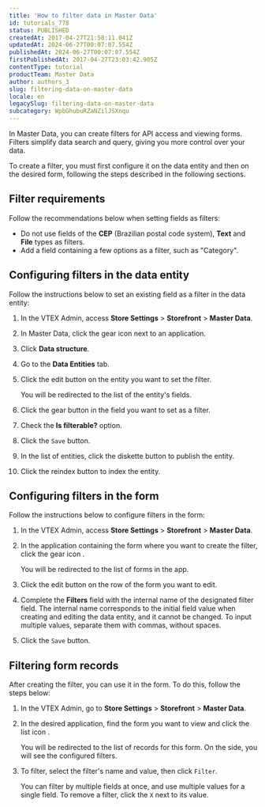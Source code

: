 ```yaml
---
title: 'How to filter data in Master Data'
id: tutorials_778
status: PUBLISHED
createdAt: 2017-04-27T21:58:11.041Z
updatedAt: 2024-06-27T00:07:07.554Z
publishedAt: 2024-06-27T00:07:07.554Z
firstPublishedAt: 2017-04-27T23:03:42.905Z
contentType: tutorial
productTeam: Master Data
author: authors_3
slug: filtering-data-on-master-data
locale: en
legacySlug: filtering-data-on-master-data
subcategory: WpbGhubuRZaNZilJSXnqu
---
```


In Master Data, you can create filters for API access and viewing forms. Filters simplify data search and query, giving you more control over your data.

To create a filter, you must first configure it on the data entity and then on the desired form, following the steps described in the following sections.

## Filter requirements

Follow the recommendations below when setting fields as filters:

- Do not use fields of the **CEP** (Brazilian postal code system), **Text** and **File** types as filters.
- Add a field containing a few options as a filter, such as "Category".

## Configuring filters in the data entity

Follow the instructions below to set an existing field as a filter in the data entity:

1. In the VTEX Admin, access **Store Settings** > **Storefront** > **Master Data**.
2. In Master Data, click the gear icon <i class="fas fa-cog"></i> next to an application.
3. Click **Data structure**.
4. Go to the **Data Entities** tab.
5. Click the edit button <i class="fas fa-edit"></i> on the entity you want to set the filter.

   You will be redirected to the list of the entity's fields.
6. Click the gear <i class="fas fa-cog"></i> button in the field you want to set as a filter.
7. Check the **Is filterable?** option.
8. Click the `Save` button.
9. In the list of entities, click the diskette button <i class="fas fa-save"></i> to publish the entity.
10. Click the reindex button <i class="fas fa-expand-arrows-alt"></i> to index the entity.

## Configuring filters in the form

Follow the instructions below to configure filters in the form:

1. In the VTEX Admin, access **Store Settings** > **Storefront** > **Master Data**.
2. In the application containing the form where you want to create the filter, click the gear icon <i class="fas fa-cog"></i>.

   You will be redirected to the list of forms in the app.
3. Click the edit <i class="fas fa-edit"></i> button on the row of the form you want to edit.
4. Complete the **Filters** field with the internal name of the designated filter field. The internal name corresponds to the initial field value when creating and editing the data entity, and it cannot be changed. To input multiple values, separate them with commas, without spaces.
5. Click the `Save` button.

## Filtering form records

After creating the filter, you can use it in the form. To do this, follow the steps below:

1. In the VTEX Admin, go to **Store Settings** > **Storefront** > **Master Data**.
2. In the desired application, find the form you want to view and click the list icon <i class="fas fa-bars"></i>.

   You will be redirected to the list of records for this form. On the side, you will see the configured filters. 
3. To filter, select the filter's name and value, then click `Filter`.

   You can filter by multiple fields at once, and use multiple values for a single field. To remove a filter, click the `X` next to its value.
